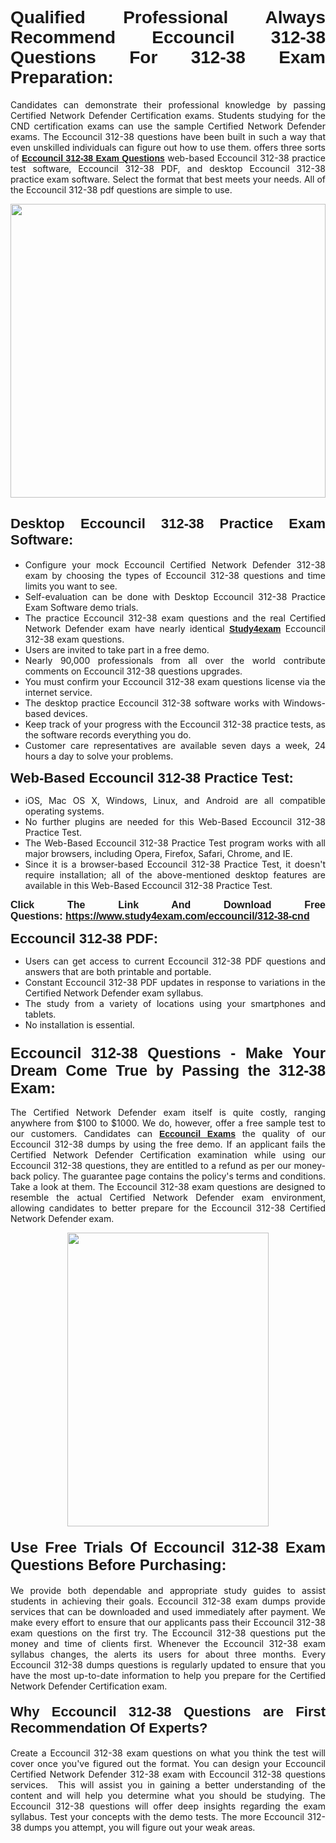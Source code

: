 <h1 style="text-align: justify;"><span style="font-family:Verdana,Geneva,sans-serif;"><strong>Qualified Professional Always Recommend Eccouncil 312-38 Questions For 312-38 Exam Preparation:</strong></span></h1>

<p style="text-align: justify;">Candidates can demonstrate their professional knowledge by passing Certified Network Defender Certification exams. Students studying for the CND certification exams can use the sample Certified Network Defender exams. The Eccouncil 312-38 questions have been built in such a way that even unskilled individuals can figure out how to use them. offers three sorts of <a href="https://www.study4exam.com/eccouncil/312-38-cnd" target="_blank"><span style="font-family:Verdana,Geneva,sans-serif;"><strong>Eccouncil 312-38 Exam Questions</strong></span></a> web-based Eccouncil 312-38 practice test software, Eccouncil 312-38 PDF, and desktop Eccouncil 312-38 practice exam software. Select the format that best meets your needs. All of the Eccouncil 312-38 pdf questions are simple to use.</p>

<p style="text-align: justify;"><a href="https://www.study4exam.com/eccouncil/312-38-cnd" target="_blank"><img alt="" src="https://lh3.googleusercontent.com/pw/AM-JKLWyZpIQ0aIkfIyIbfUPGjZUh9qzz_kEk5RQLLa1Ffk6zlfHeVNyBGzR2ChVBfJFdRCu2HSxQoY7qwgGNqYCcDhg4BDPSQC4_r1Lvt5LrVxcXJb-7gUYJ0C1j1XwacQik8iOf4NNB6rzl0eJTUoRr7yL=w1155-h649-no?authuser=0" style="width: 100%; height: 470px;" /></a></p>

<h2 style="text-align: justify;"><span style="font-family:Verdana,Geneva,sans-serif;"><strong><span style="font-size:22px;">Desktop Eccouncil 312-38 Practice Exam Software:</span></strong></span></h2>

<ul>
	<li style="text-align: justify;">Configure your mock Eccouncil Certified Network Defender 312-38 exam by choosing the types of Eccouncil 312-38 questions and time limits you want to see.</li>
	<li style="text-align: justify;">Self-evaluation can be done with Desktop Eccouncil 312-38 Practice Exam Software demo trials.</li>
	<li style="text-align: justify;">The practice Eccouncil 312-38 exam questions and the real Certified Network Defender exam have nearly identical <a href="https://www.study4exam.com/" target="_blank"><span style="font-family:Verdana,Geneva,sans-serif;"><strong>Study4exam</strong></span></a> Eccouncil 312-38 exam questions.</li>
	<li style="text-align: justify;">Users are invited to take part in a free demo.</li>
	<li style="text-align: justify;">Nearly 90,000 professionals from all over the world contribute comments on Eccouncil 312-38 questions upgrades.</li>
	<li style="text-align: justify;">You must confirm your Eccouncil 312-38 exam questions license via the internet service.</li>
	<li style="text-align: justify;">The desktop practice Eccouncil 312-38 software works with Windows-based devices.</li>
	<li style="text-align: justify;">Keep track of your progress with the Eccouncil 312-38 practice tests, as the software records everything you do.</li>
	<li style="text-align: justify;">Customer care representatives are available seven days a week, 24 hours a day to solve your problems.</li>
</ul>

<p style="text-align: justify;"><strong><span style="font-size:22px;"><span style="font-family:Verdana,Geneva,sans-serif;">Web-Based Eccouncil 312-38 Practice Test:</span></span></strong></p>

<ul>
	<li style="text-align: justify;">iOS, Mac OS X, Windows, Linux, and Android are all compatible operating systems.</li>
	<li style="text-align: justify;">No further plugins are needed for this Web-Based Eccouncil 312-38 Practice Test.</li>
	<li style="text-align: justify;">The Web-Based Eccouncil 312-38 Practice Test program works with all major browsers, including Opera, Firefox, Safari, Chrome, and IE.</li>
	<li style="text-align: justify;">Since it is a browser-based Eccouncil 312-38 Practice Test, it doesn't require installation; all of the above-mentioned desktop features are available in this Web-Based Eccouncil 312-38 Practice Test.</li>
</ul>

<p style="text-align: justify;"><span style="font-size:16px;"><span style="font-family:Tahoma,Geneva,sans-serif;"><strong>Click The Link And Download Free Questions:</strong> <strong><a href="https://www.study4exam.com/eccouncil/312-38-cnd" target="_blank">https://www.study4exam.com/eccouncil/312-38-cnd</a></strong></span></span></p>

<p style="text-align: justify;"><strong><span style="font-size:22px;"><span style="font-family:Verdana,Geneva,sans-serif;">Eccouncil 312-38 PDF:</span></span></strong></p>

<ul>
	<li style="text-align: justify;">Users can get access to current Eccouncil 312-38 PDF questions and answers that are both printable and portable.</li>
	<li style="text-align: justify;">Constant Eccouncil 312-38 PDF updates in response to variations in the Certified Network Defender exam syllabus.</li>
	<li style="text-align: justify;">The study from a variety of locations using your smartphones and tablets.</li>
	<li style="text-align: justify;">No installation is essential.</li>
</ul>

<h3 style="text-align: justify;"><span style="font-family:Verdana,Geneva,sans-serif;"><strong><span style="font-size:24px;">Eccouncil 312-38 Questions - Make Your Dream Come True by Passing the 312-38 Exam:</span></strong></span></h3>

<p style="text-align: justify;">The Certified Network Defender exam itself is quite costly, ranging anywhere from $100 to $1000. We do, however, offer a free sample test to our customers. Candidates can <a href="https://www.study4exam.com/eccouncil-exams" target="_blank"><span style="font-family:Verdana,Geneva,sans-serif;"><strong>Eccouncil Exams</strong></span></a> the quality of our Eccouncil 312-38 dumps by using the free demo. If an applicant fails the Certified Network Defender Certification examination while using our Eccouncil 312-38 questions, they are entitled to a refund as per our money-back policy. The guarantee page contains the policy's terms and conditions. Take a look at them. The Eccouncil 312-38 exam questions are designed to resemble the actual Certified Network Defender exam environment, allowing candidates to better prepare for the Eccouncil 312-38 Certified Network Defender exam.</p>

<p style="text-align: center;"><a href="https://www.study4exam.com/eccouncil/312-38-cnd" target="_blank"><img alt="" src="https://lh3.googleusercontent.com/pw/AM-JKLVm1AFNQYt9HiIQSWFIDJ4-reoM0KdCdeB19EHN9L4Ujh8Y8RsoWphcOgh6e0EKC_wCXdk0e-HV9pMpYeOiLTHeEFzZkvxkcVneQPmtckPgQ6d6_1fl6pQAIG3hKRJVIJQCxUF7j94Vj7Q4_c_jN3oH=w972-h649-no?authuser=0" style="width: 80%; height: 470px;" /></a></p>

<h4 style="text-align: justify;"><span style="font-family:Verdana,Geneva,sans-serif;"><strong><span style="font-size:24px;">Use Free Trials Of Eccouncil 312-38 Exam Questions Before Purchasing:</span></strong></span></h4>

<p style="text-align: justify;">We provide both dependable and appropriate study guides to assist students in achieving their goals. Eccouncil 312-38 exam dumps provide services that can be downloaded and used immediately after payment. We make every effort to ensure that our applicants pass their Eccouncil 312-38 exam questions on the first try. The Eccouncil 312-38 questions put the money and time of clients first. Whenever the Eccouncil 312-38 exam syllabus changes, the alerts its users for about three months. Every Eccouncil 312-38 dumps questions is regularly updated to ensure that you have the most up-to-date information to help you prepare for the Certified Network Defender Certification exam.</p>

<h4 style="text-align: justify;"><strong><span style="font-family:Verdana,Geneva,sans-serif;"><span style="font-size:22px;">Why Eccouncil 312-38 Questions are First Recommendation Of Experts?</span></span></strong></h4>

<p style="text-align: justify;">Create a Eccouncil 312-38 exam questions on what you think the test will cover once you've figured out the format. You can design your Eccouncil Certified Network Defender 312-38 exam with Eccouncil 312-38 questions services.  This will assist you in gaining a better understanding of the content and will help you determine what you should be studying. The Eccouncil 312-38 questions will offer deep insights regarding the exam syllabus. Test your concepts with the demo tests. The more Eccouncil 312-38 dumps you attempt, you will figure out your weak areas. </p>
